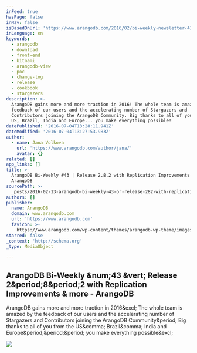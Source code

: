 ```yaml
---
inFeed: true
hasPage: false
inNav: false
isBasedOnUrl: 'https://www.arangodb.com/2016/02/bi-weekly-newsletter-43-february-12th-2016/'
inLanguage: en
keywords:
  - arangodb
  - download
  - front-end
  - bitnami
  - arangodb-view
  - poc
  - change-log
  - release
  - cookbook
  - stargazers
description: >-
  ArangoDB gains more and more traction in 2016! The whole team is amazed by the
  feedback of our users and the accelerating number of Stargazers and
  Contributors joining the ArangoDB Community. Big thanks to all of you from the
  US, Brazil, India and Europe... you make everything possible!
datePublished: '2016-07-04T13:28:11.941Z'
dateModified: '2016-07-04T13:27:53.983Z'
author:
  - name: Jana Volkova
    url: 'https://www.arangodb.com/author/jana/'
    avatar: {}
related: []
app_links: []
title: >-
  ArangoDB Bi-Weekly #43 | Release 2.8.2 with Replication Improvements & more -
  ArangoDB
sourcePath: >-
  _posts/2016-02-13-arangodb-bi-weekly-43-or-release-282-with-replication-impr.md
authors: []
publisher:
  name: ArangoDB
  domain: www.arangodb.com
  url: 'https://www.arangodb.com'
  favicon: >-
    https://www.arangodb.com/wp-content/themes/arangodb-wp-theme/images/favicon.ico
starred: false
_context: 'http://schema.org'
_type: MediaObject

---
```

<article style=""><h1>ArangoDB Bi-Weekly &amp;num;43 &amp;vert; Release 2&amp;period;8&amp;period;2 with Replication Improvements &amp; more - ArangoDB</h1><p>ArangoDB gains more and more traction in 2016&amp;excl; The whole team is amazed by the feedback of our users and the accelerating number of Stargazers and Contributors joining the ArangoDB Community&amp;period; Big thanks to all of you from the US&amp;comma; Brazil&amp;comma; India and Europe&amp;period;&amp;period;&amp;period; you make everything possible&amp;excl;</p><img src="https://www.arangodb.com/wp-includes/images/smilies/simple-smile.png" /></article>